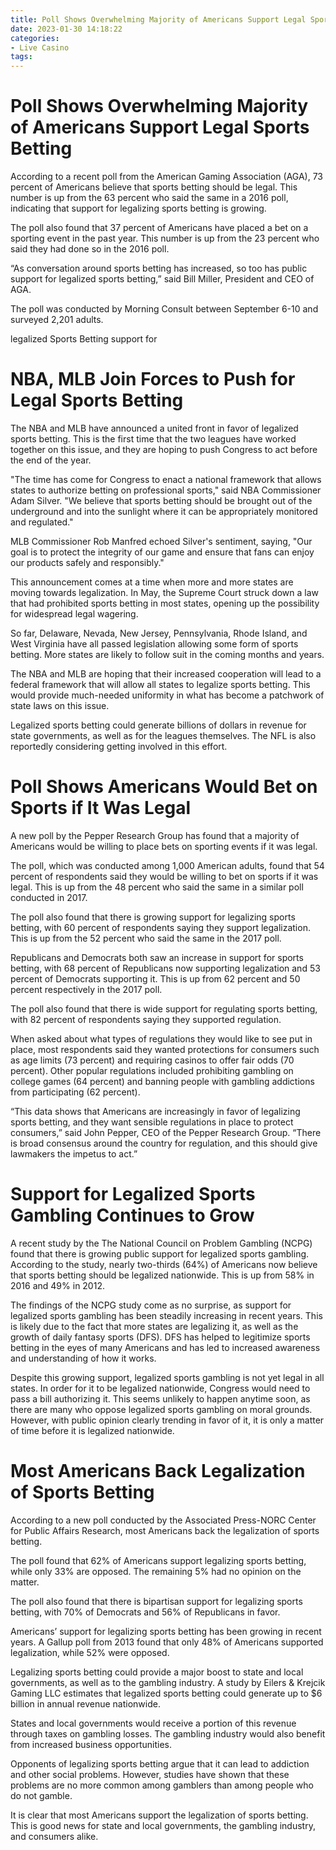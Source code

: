```yaml
---
title: Poll Shows Overwhelming Majority of Americans Support Legal Sports Betting
date: 2023-01-30 14:18:22
categories:
- Live Casino
tags:
---
```



#  Poll Shows Overwhelming Majority of Americans Support Legal Sports Betting

According to a recent poll from the American Gaming Association (AGA), 73 percent of Americans believe that sports betting should be legal. This number is up from the 63 percent who said the same in a 2016 poll, indicating that support for legalizing sports betting is growing.

The poll also found that 37 percent of Americans have placed a bet on a sporting event in the past year. This number is up from the 23 percent who said they had done so in the 2016 poll.

“As conversation around sports betting has increased, so too has public support for legalized sports betting,” said Bill Miller, President and CEO of AGA.

The poll was conducted by Morning Consult between September 6-10 and surveyed 2,201 adults.

 legalized Sports Betting 
support for

#  NBA, MLB Join Forces to Push for Legal Sports Betting

The NBA and MLB have announced a united front in favor of legalized sports betting. This is the first time that the two leagues have worked together on this issue, and they are hoping to push Congress to act before the end of the year.

"The time has come for Congress to enact a national framework that allows states to authorize betting on professional sports," said NBA Commissioner Adam Silver. "We believe that sports betting should be brought out of the underground and into the sunlight where it can be appropriately monitored and regulated."

MLB Commissioner Rob Manfred echoed Silver's sentiment, saying, "Our goal is to protect the integrity of our game and ensure that fans can enjoy our products safely and responsibly."

This announcement comes at a time when more and more states are moving towards legalization. In May, the Supreme Court struck down a law that had prohibited sports betting in most states, opening up the possibility for widespread legal wagering.

So far, Delaware, Nevada, New Jersey, Pennsylvania, Rhode Island, and West Virginia have all passed legislation allowing some form of sports betting. More states are likely to follow suit in the coming months and years.

The NBA and MLB are hoping that their increased cooperation will lead to a federal framework that will allow all states to legalize sports betting. This would provide much-needed uniformity in what has become a patchwork of state laws on this issue.

Legalized sports betting could generate billions of dollars in revenue for state governments, as well as for the leagues themselves. The NFL is also reportedly considering getting involved in this effort.

#  Poll Shows Americans Would Bet on Sports if It Was Legal

A new poll by the Pepper Research Group has found that a majority of Americans would be willing to place bets on sporting events if it was legal.

The poll, which was conducted among 1,000 American adults, found that 54 percent of respondents said they would be willing to bet on sports if it was legal. This is up from the 48 percent who said the same in a similar poll conducted in 2017.

The poll also found that there is growing support for legalizing sports betting, with 60 percent of respondents saying they support legalization. This is up from the 52 percent who said the same in the 2017 poll.

Republicans and Democrats both saw an increase in support for sports betting, with 68 percent of Republicans now supporting legalization and 53 percent of Democrats supporting it. This is up from 62 percent and 50 percent respectively in the 2017 poll.

The poll also found that there is wide support for regulating sports betting, with 82 percent of respondents saying they supported regulation.

When asked about what types of regulations they would like to see put in place, most respondents said they wanted protections for consumers such as age limits (73 percent) and requiring casinos to offer fair odds (70 percent). Other popular regulations included prohibiting gambling on college games (64 percent) and banning people with gambling addictions from participating (62 percent).

“This data shows that Americans are increasingly in favor of legalizing sports betting, and they want sensible regulations in place to protect consumers,” said John Pepper, CEO of the Pepper Research Group. “There is broad consensus around the country for regulation, and this should give lawmakers the impetus to act.”

#  Support for Legalized Sports Gambling Continues to Grow

A recent study by the The National Council on Problem Gambling (NCPG) found that there is growing public support for legalized sports gambling. According to the study, nearly two-thirds (64%) of Americans now believe that sports betting should be legalized nationwide. This is up from 58% in 2016 and 49% in 2012.

The findings of the NCPG study come as no surprise, as support for legalized sports gambling has been steadily increasing in recent years. This is likely due to the fact that more states are legalizing it, as well as the growth of daily fantasy sports (DFS). DFS has helped to legitimize sports betting in the eyes of many Americans and has led to increased awareness and understanding of how it works.

Despite this growing support, legalized sports gambling is not yet legal in all states. In order for it to be legalized nationwide, Congress would need to pass a bill authorizing it. This seems unlikely to happen anytime soon, as there are many who oppose legalized sports gambling on moral grounds. However, with public opinion clearly trending in favor of it, it is only a matter of time before it is legalized nationwide.

#  Most Americans Back Legalization of Sports Betting

According to a new poll conducted by the Associated Press-NORC Center for Public Affairs Research, most Americans back the legalization of sports betting.

The poll found that 62% of Americans support legalizing sports betting, while only 33% are opposed. The remaining 5% had no opinion on the matter.

The poll also found that there is bipartisan support for legalizing sports betting, with 70% of Democrats and 56% of Republicans in favor.

Americans’ support for legalizing sports betting has been growing in recent years. A Gallup poll from 2013 found that only 48% of Americans supported legalization, while 52% were opposed.

Legalizing sports betting could provide a major boost to state and local governments, as well as to the gambling industry. A study by Eilers & Krejcik Gaming LLC estimates that legalized sports betting could generate up to $6 billion in annual revenue nationwide.

States and local governments would receive a portion of this revenue through taxes on gambling losses. The gambling industry would also benefit from increased business opportunities.

Opponents of legalizing sports betting argue that it can lead to addiction and other social problems. However, studies have shown that these problems are no more common among gamblers than among people who do not gamble.

It is clear that most Americans support the legalization of sports betting. This is good news for state and local governments, the gambling industry, and consumers alike.